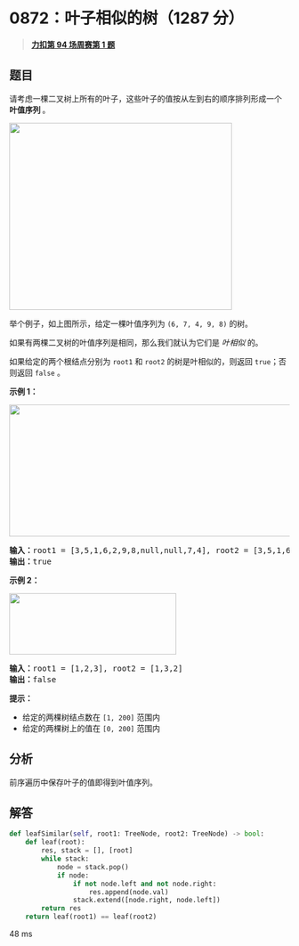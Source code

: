 # 0872：叶子相似的树（1287 分）


> <u>**[力扣第 94 场周赛第 1 题](https://leetcode.cn/problems/leaf-similar-trees/)**</u>

## 题目

<p>请考虑一棵二叉树上所有的叶子，这些叶子的值按从左到右的顺序排列形成一个 <strong>叶值序列 </strong>。</p>

<p><img alt="" src="https://s3-lc-upload.s3.amazonaws.com/uploads/2018/07/16/tree.png" style="height: 336px; width: 400px;" /></p>

<p>举个例子，如上图所示，给定一棵叶值序列为 <code>(6, 7, 4, 9, 8)</code> 的树。</p>

<p>如果有两棵二叉树的叶值序列是相同，那么我们就认为它们是 <em>叶相似 </em>的。</p>

<p>如果给定的两个根结点分别为 <code>root1</code> 和 <code>root2</code> 的树是叶相似的，则返回 <code>true</code>；否则返回 <code>false</code> 。</p>



<p><strong>示例 1：</strong></p>

<p><img alt="" src="https://assets.leetcode.com/uploads/2020/09/03/leaf-similar-1.jpg" style="height: 237px; width: 600px;" /></p>

<pre>
<strong>输入：</strong>root1 = [3,5,1,6,2,9,8,null,null,7,4], root2 = [3,5,1,6,7,4,2,null,null,null,null,null,null,9,8]
<strong>输出：</strong>true
</pre>

<p><strong>示例 2：</strong></p>

<p><img alt="" src="https://assets.leetcode.com/uploads/2020/09/03/leaf-similar-2.jpg" style="height: 110px; width: 300px;" /></p>

<pre>
<strong>输入：</strong>root1 = [1,2,3], root2 = [1,3,2]
<strong>输出：</strong>false
</pre>



<p><strong>提示：</strong></p>

<ul>
<li>给定的两棵树结点数在 <code>[1, 200]</code> 范围内</li>
<li>给定的两棵树上的值在 <code>[0, 200]</code> 范围内</li>
</ul>


## 分析

前序遍历中保存叶子的值即得到叶值序列。

## 解答

```python
def leafSimilar(self, root1: TreeNode, root2: TreeNode) -> bool:
    def leaf(root):
        res, stack = [], [root]
        while stack:
            node = stack.pop()
            if node:
                if not node.left and not node.right:
                    res.append(node.val)
                stack.extend([node.right, node.left])
        return res
    return leaf(root1) == leaf(root2)
```

48 ms

